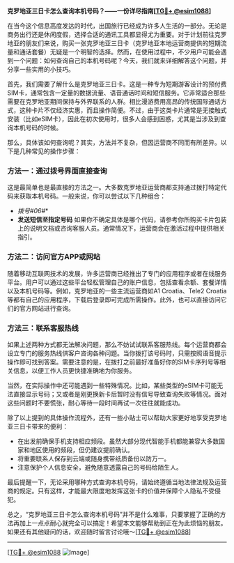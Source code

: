 **克罗地亚三日卡怎么查询本机号码？——一份详尽指南[[TG💪+ @esim1088](https://t.me/s/esim1088)]**

在当今这个信息高度发达的时代，出国旅行已经成为许多人生活的一部分。无论是商务出行还是休闲度假，选择合适的通讯工具都显得尤为重要。对于计划前往克罗地亚的朋友们来说，购买一张克罗地亚三日卡（克罗地亚本地运营商提供的短期流量和通话套餐）无疑是一个明智的选择。然而，在使用过程中，不少用户可能会遇到一个问题：如何查询自己的本机号码呢？今天，我们就来详细解答这个问题，并分享一些实用的小技巧。

首先，我们需要了解什么是克罗地亚三日卡。这是一种专为短期游客设计的预付费SIM卡，通常包含一定量的数据流量、语音通话时间和短信服务。它非常适合那些需要在克罗地亚期间保持与外界联系的人群。相比漫游费用高昂的传统国际通话方式，这种卡片不仅经济实惠，而且操作简便。不过，由于这类卡片通常是无接触式安装（比如eSIM卡），因此在初次使用时，很多人会感到困惑，尤其是当涉及到查询本机号码的时候。

那么，具体该如何查询呢？其实，方法并不复杂，但因运营商不同而有所差异。以下是几种常见的操作步骤：

### 方法一：通过拨号界面直接查询
这是最简单也是最直接的方法之一。大多数克罗地亚运营商都支持通过拨打特定代码来获取本机号码。一般来说，你可以尝试以下几种组合：
- **拨号*#06#**
- **发送短信至指定号码**
如果你不确定具体是哪个代码，请参考你所购买卡片包装上的说明文档或咨询客服人员。通常情况下，运营商会在激活过程中提供相关指引。

### 方法二：访问官方APP或网站
随着移动互联网技术的发展，许多运营商已经推出了专门的应用程序或者在线服务平台。用户可以通过这些平台轻松管理自己的账户信息，包括查看余额、套餐详情以及本机号码等。例如，克罗地亚的一些主流运营商如A1 Croatia、Tele2 Croatia等都有自己的应用程序，下载后登录即可完成所需操作。此外，也可以直接访问它们的官方网站进行查询。

### 方法三：联系客服热线
如果上述两种方式都无法解决问题，那么不妨试试联系客服热线。每个运营商都会设立专门的服务热线供客户咨询各种问题。当你拨打该号码时，只需按照语音提示操作即可找到答案。需要注意的是，在拨打之前最好准备好你的SIM卡序列号等相关信息，以便工作人员更快捷准确地为你服务。

当然，在实际操作中还可能遇到一些特殊情况。比如，某些类型的eSIM卡可能无法直接显示号码；又或者是刚更换新卡后暂时没有信号导致查询失败等情况。面对这些问题时不要慌张，耐心等待一段时间再试一次往往就能成功。

除了以上提到的具体操作流程外，还有一些小贴士可以帮助大家更好地享受克罗地亚三日卡带来的便利：
- 在出发前确保手机支持相应频段。虽然大部分现代智能手机都能兼容大多数国家和地区使用的频段，但仍建议提前确认。
- 将重要联系人保存到云端或随身携带纸质备份以防万一。
- 注意保护个人信息安全，避免随意透露自己的号码给陌生人。

最后提醒一下，无论采用哪种方式查询本机号码，请始终遵循当地法律法规及运营商的规定。只有这样，才能最大限度地发挥这张卡的价值并保障个人隐私不受侵犯。

总之，“克罗地亚三日卡怎么查询本机号码”并不是什么难事，只要掌握了正确的方法再加上一点点耐心就完全可以搞定！希望本文能够帮助到正在为此烦恼的朋友。如果还有其他疑问的话，欢迎随时留言讨论哦～[[TG💪+ @esim1088](https://t.me/s/esim1088)]

---

[[TG💪+ @esim1088](https://t.me/s/esim1088) ![Image](https://i.postimg.cc/4NQfJmqS/Snipaste-2025-05-13-00-14-12.png)]